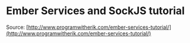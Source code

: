 # Ember Services and SockJS tutorial

Source: [http://www.programwitherik.com/ember-services-tutorial/](http://www.programwitherik.com/ember-services-tutorial/)